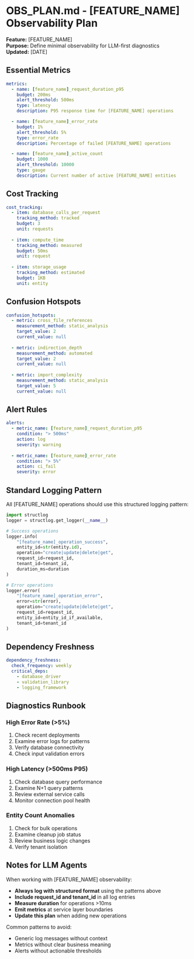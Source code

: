 # OBS_PLAN.md - [FEATURE_NAME] Observability Plan

**Feature:** [FEATURE_NAME]  
**Purpose:** Define minimal observability for LLM-first diagnostics  
**Updated:** [DATE]

## Essential Metrics

```yaml
metrics:
  - name: [feature_name]_request_duration_p95
    budget: 200ms
    alert_threshold: 500ms
    type: latency
    description: P95 response time for [FEATURE_NAME] operations

  - name: [feature_name]_error_rate
    budget: 1%
    alert_threshold: 5%
    type: error_rate
    description: Percentage of failed [FEATURE_NAME] operations

  - name: [feature_name]_active_count
    budget: 1000
    alert_threshold: 10000
    type: gauge
    description: Current number of active [FEATURE_NAME] entities
```

## Cost Tracking

```yaml
cost_tracking:
  - item: database_calls_per_request
    tracking_method: tracked
    budget: 3
    unit: requests
    
  - item: compute_time
    tracking_method: measured
    budget: 50ms
    unit: request
    
  - item: storage_usage
    tracking_method: estimated
    budget: 1KB
    unit: entity
```

## Confusion Hotspots

```yaml
confusion_hotspots:
  - metric: cross_file_references
    measurement_method: static_analysis
    target_value: 2
    current_value: null
    
  - metric: indirection_depth
    measurement_method: automated
    target_value: 2
    current_value: null
    
  - metric: import_complexity
    measurement_method: static_analysis
    target_value: 5
    current_value: null
```

## Alert Rules

```yaml
alerts:
  - metric_name: [feature_name]_request_duration_p95
    condition: "> 500ms"
    action: log
    severity: warning
    
  - metric_name: [feature_name]_error_rate
    condition: "> 5%"
    action: ci_fail
    severity: error
```

## Standard Logging Pattern

All [FEATURE_NAME] operations should use this structured logging pattern:

```python
import structlog
logger = structlog.get_logger(__name__)

# Success operations
logger.info(
    "[feature_name]_operation_success",
    entity_id=str(entity.id),
    operation="create|update|delete|get",
    request_id=request_id,
    tenant_id=tenant_id,
    duration_ms=duration
)

# Error operations
logger.error(
    "[feature_name]_operation_error",
    error=str(error),
    operation="create|update|delete|get", 
    request_id=request_id,
    entity_id=entity_id_if_available,
    tenant_id=tenant_id
)
```

## Dependency Freshness

```yaml
dependency_freshness:
  check_frequency: weekly
  critical_deps:
    - database_driver
    - validation_library
    - logging_framework
```

## Diagnostics Runbook

### High Error Rate (>5%)
1. Check recent deployments
2. Examine error logs for patterns
3. Verify database connectivity  
4. Check input validation errors

### High Latency (>500ms P95)
1. Check database query performance
2. Examine N+1 query patterns
3. Review external service calls
4. Monitor connection pool health

### Entity Count Anomalies
1. Check for bulk operations
2. Examine cleanup job status
3. Review business logic changes
4. Verify tenant isolation

## Notes for LLM Agents

When working with [FEATURE_NAME] observability:

- **Always log with structured format** using the patterns above
- **Include request_id and tenant_id** in all log entries  
- **Measure duration** for operations >10ms
- **Emit metrics** at service layer boundaries
- **Update this plan** when adding new operations

Common patterns to avoid:
- Generic log messages without context
- Metrics without clear business meaning
- Alerts without actionable thresholds